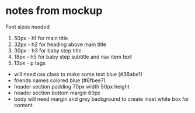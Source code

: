 # notes from mockup
Font sizes needed
1. 50px - h1 for main title
1. 32px - h2 for heading above main title
1. 30px - h3 for baby step title
1. 18px - h5 for baby step subtitle and nav item text
1. 13px - p tags

- will need css class to make some text blue (#36abe1)
- friends names colored blue (#6fbee7)
- header section padding 70px width 50px height
- header section bottom margin 60px
- body will need margin and grey background to create inset white box for content
